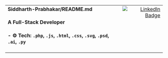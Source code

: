 <table width="100%">
  <tr>
    <td align="left" valign="top">
      <b>Siddharth-Prabhakar/README.md</b><br>
      <h4>A Full-Stack Developer</h4>
      <h4>- ⚙️ Tech: <code>.php</code>, <code>.js</code>, <code>.html</code>, <code>.css</code>, <code>.svg</code>, <code>.psd</code>, <code>.ai</code>, <code>.py</code></h4>
    </td>
    <td align="right" valign="top">
      <a href="https://www.linkedin.com/in/siddharthprabhakar-tech/" target="_blank">
        <img src="https://img.shields.io/badge/Connect_on_LinkedIn-0A66C2?style=for-the-badge&logo=linkedin&logoColor=white" alt="LinkedIn Badge"/>
      </a>
    </td>
  </tr>
</table>
